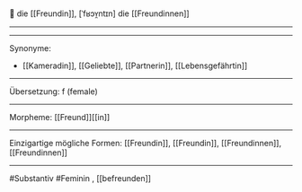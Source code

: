 🔴 die [[Freundin]], [ˈfʁɔʏ̯ntɪn]
die [[Freundinnen]]


---


---
Synonyme:
- [[Kameradin]], [[Geliebte]], [[Partnerin]], [[Lebensgefährtin]]

---
Übersetzung: f (female)

---
Morpheme:
[[Freund]][[in]]

---
Einzigartige mögliche Formen: [[Freundin]], [[Freundin]], [[Freundinnen]], [[Freundinnen]]

---
#Substantiv #Feminin
, [[befreunden]]